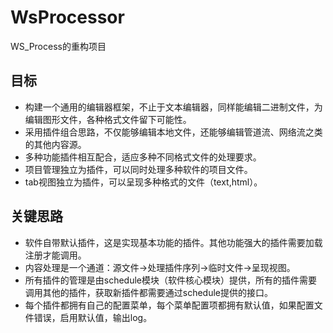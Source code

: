 # WsProcessor
WS_Process的重构项目

## 目标
* 构建一个通用的编辑器框架，不止于文本编辑器，同样能编辑二进制文件，为编辑图形文件，各种格式文件留下可能性。
* 采用插件组合思路，不仅能够编辑本地文件，还能够编辑管道流、网络流之类的其他内容源。
* 多种功能插件相互配合，适应多种不同格式文件的处理要求。
* 项目管理独立为插件，可以同时处理多种软件的项目文件。
* tab视图独立为插件，可以呈现多种格式的文件（text,html）。

## 关键思路
* 软件自带默认插件，这是实现基本功能的插件。其他功能强大的插件需要加载注册才能调用。
* 内容处理是一个通道：源文件->处理插件序列->临时文件->呈现视图。
* 所有插件的管理是由schedule模块（软件核心模块）提供，所有的插件需要调用其他的插件，获取新插件都需要通过schedule提供的接口。
* 每个插件都拥有自己的配置菜单，每个菜单配置项都拥有默认值，如果配置文件错误，启用默认值，输出log。
